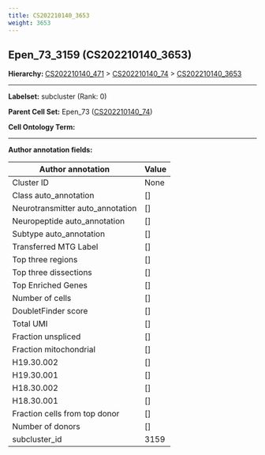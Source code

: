 ```yaml
---
title: CS202210140_3653
weight: 3653
---
```

## Epen_73_3159 (CS202210140_3653)
<b>Hierarchy: </b>
[CS202210140_471](https://purl.brain-bican.org/taxonomy/CS202210140#CS202210140_471) >
[CS202210140_74](https://purl.brain-bican.org/taxonomy/CS202210140#CS202210140_74) >
[CS202210140_3653](https://purl.brain-bican.org/taxonomy/CS202210140#CS202210140_3653)

---


**Labelset:** subcluster (Rank: 0)

**Parent Cell Set:** Epen_73 ([CS202210140_74](https://purl.brain-bican.org/taxonomy/CS202210140#CS202210140_74))



**Cell Ontology Term:** 

[MARKER GENES.]: #


---

[TRANSFERRED ANNOTATIONS.]: #


[AUTHOR ANNOTATION FIELDS.]: #


**Author annotation fields:**

| Author annotation | Value |
|-------------------|-------|
|Cluster ID|None|
|Class auto_annotation|[]|
|Neurotransmitter auto_annotation|[]|
|Neuropeptide auto_annotation|[]|
|Subtype auto_annotation|[]|
|Transferred MTG Label|[]|
|Top three regions|[]|
|Top three dissections|[]|
|Top Enriched Genes|[]|
|Number of cells|[]|
|DoubletFinder score|[]|
|Total UMI|[]|
|Fraction unspliced|[]|
|Fraction mitochondrial|[]|
|H19.30.002|[]|
|H19.30.001|[]|
|H18.30.002|[]|
|H18.30.001|[]|
|Fraction cells from top donor|[]|
|Number of donors|[]|
|subcluster_id|3159|
